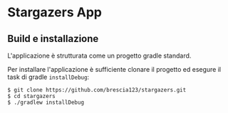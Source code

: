 # Stargazers App

## Build e installazione

L'applicazione è strutturata come un progetto gradle standard.

Per installare l'applicazione è sufficiente clonare il progetto ed esegure il task di gradle `installDebug`:

 ```
 $ git clone https://github.com/brescia123/stargazers.git
 $ cd stargazers
 $ ./gradlew installDebug
 ```
